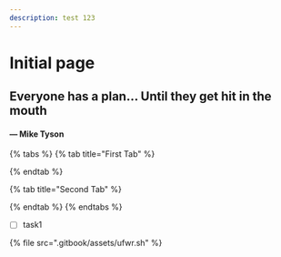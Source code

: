 ```yaml
---
description: test 123
---
```


# Initial page

## Everyone has a plan… Until they get hit in the mouth 

#### — Mike Tyson

{% tabs %}
{% tab title="First Tab" %}

{% endtab %}

{% tab title="Second Tab" %}

{% endtab %}
{% endtabs %}

* [ ] task1 

{% file src=".gitbook/assets/ufwr.sh" %}

